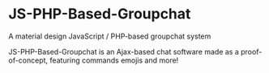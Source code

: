 # JS-PHP-Based-Groupchat
A material design JavaScript / PHP-based groupchat system

JS-PHP-Based-Groupchat is an Ajax-based chat software made as a proof-of-concept, featuring commands emojis and more!
